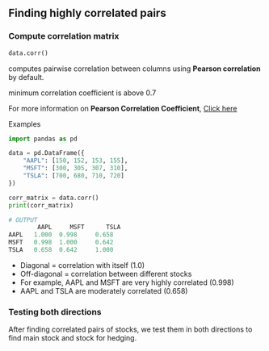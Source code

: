 ## Finding highly correlated pairs

### Compute correlation matrix

```python
data.corr()
```

computes pairwise correlation between columns using **Pearson correlation** by default.

minimum correlation coefficient is above 0.7

For more information on **Pearson Correlation Coefficient**, [Click here](https://www.scribbr.com/statistics/pearson-correlation-coefficient/)

Examples

```python
import pandas as pd

data = pd.DataFrame({
    "AAPL": [150, 152, 153, 155],
    "MSFT": [300, 305, 307, 310],
    "TSLA": [700, 680, 710, 720]
})

corr_matrix = data.corr()
print(corr_matrix)

# OUTPUT
        AAPL     MSFT      TSLA
AAPL   1.000  0.998     0.658
MSFT   0.998  1.000     0.642
TSLA   0.658  0.642     1.000
```

- Diagonal = correlation with itself (1.0)
- Off-diagonal = correlation between different stocks
- For example, AAPL and MSFT are very highly correlated (0.998)
- AAPL and TSLA are moderately correlated (0.658)

### Testing both directions

After finding correlated pairs of stocks, we test them in both directions to find main stock and stock for hedging.
